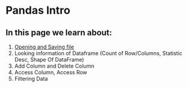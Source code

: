 # Pandas Intro
## In this page we learn about:
1. [Opening and Saving file](https://github.com/maldif/Pandas_Intro/blob/main/1.%20Opening%20and%20Saving%20DataFrame.ipynb)
2. Looking information of Dataframe (Count of Row/Columns, Statistic Desc, Shape Of DataFrame)
3. Add Column and Delete Column
4. Access Column, Access Row
5. Filtering Data
